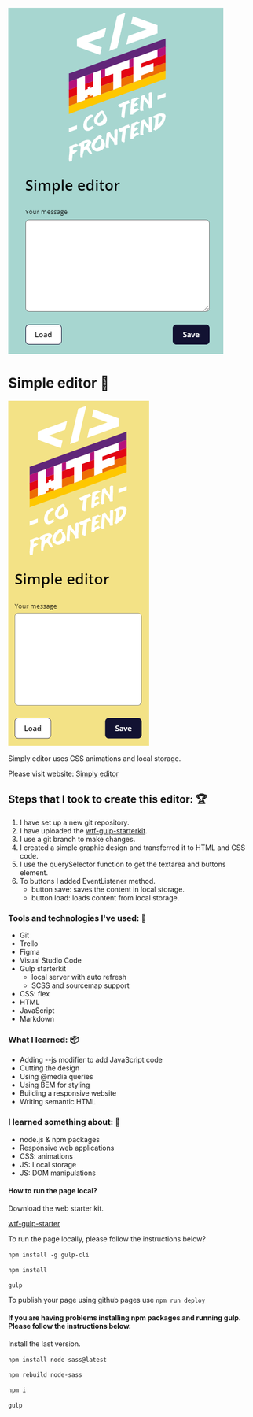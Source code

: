 ![Simple editor screenshot](src/assets/img/gh.png)

# Simple editor 📝

![Simple editor mobile screenshot](src/assets/img/gh_mobile.png)

Simply editor uses CSS animations and local storage.

Please visit website: [Simply editor](https://przemekjuzwiszin.github.io/simple-editor)


## Steps that I took to create this editor: 🏆
1. I have set up a new git repository.
2. I have uploaded the [wtf-gulp-starterkit](https://github.com/maciejkorsan/wtf-gulp-starter).
3. I use a git branch to make changes.
4. I created a simple graphic design and transferred it to HTML and CSS code.
5. I use the querySelector function to get the textarea and buttons element.
6. To buttons I added EventListener method.
    - button save: saves the content in local storage.
    - button load: loads content from local storage.


### Tools and technologies I've used: 🔧 
- Git
- Trello
- Figma
- Visual Studio Code
- Gulp starterkit
    - local server with auto refresh
    - SCSS and sourcemap support
- CSS: flex
- HTML
- JavaScript
- Markdown

### What I learned: 📦

- Adding --js modifier to add JavaScript code
- Cutting the design
- Using @media queries
- Using BEM for styling
- Building a responsive website
- Writing semantic HTML

### I learned something about: 🤔

- node.js & npm packages
- Responsive web applications
- CSS: animations
- JS: Local storage
- JS: DOM manipulations
  
#### How to run the page local?
Download the web starter kit.

[wtf-gulp-starter](https://github.com/maciejkorsan/wtf-gulp-starter)

To run the page locally, please follow the instructions below?

`npm install -g gulp-cli`

`npm install`

`gulp`

To publish your page using github pages use `npm run deploy`


#### If you are having problems installing npm packages and running gulp. Please follow the instructions below.

Install the last version.

`npm install node-sass@latest`

`npm rebuild node-sass`

`npm i`

`gulp`
